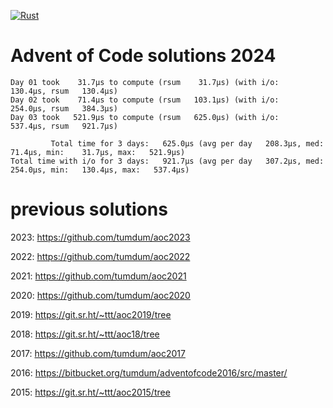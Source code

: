 [![Rust](https://github.com/tumdum/aoc2024/actions/workflows/rust.yml/badge.svg)](https://github.com/tumdum/aoc2024/actions/workflows/rust.yml)

# Advent of Code solutions 2024

```
Day 01 took    31.7µs to compute (rsum    31.7µs) (with i/o:   130.4µs, rsum   130.4µs)
Day 02 took    71.4µs to compute (rsum   103.1µs) (with i/o:   254.0µs, rsum   384.3µs)
Day 03 took   521.9µs to compute (rsum   625.0µs) (with i/o:   537.4µs, rsum   921.7µs)

         Total time for 3 days:   625.0µs (avg per day   208.3µs, med:    71.4µs, min:    31.7µs, max:   521.9µs)
Total time with i/o for 3 days:   921.7µs (avg per day   307.2µs, med:   254.0µs, min:   130.4µs, max:   537.4µs)
```

# previous solutions

2023: https://github.com/tumdum/aoc2023

2022: https://github.com/tumdum/aoc2022

2021: https://github.com/tumdum/aoc2021

2020: https://github.com/tumdum/aoc2020

2019: https://git.sr.ht/~ttt/aoc2019/tree

2018: https://git.sr.ht/~ttt/aoc18/tree

2017: https://github.com/tumdum/aoc2017

2016: https://bitbucket.org/tumdum/adventofcode2016/src/master/

2015: https://git.sr.ht/~ttt/aoc2015/tree
